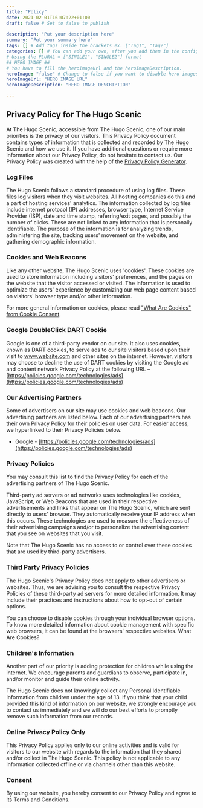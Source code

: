 ```yaml
---
title: "Policy"
date: 2021-02-01T16:07:22+01:00
draft: false # Set to false to publish
 
description: "Put your description here" 
summary: "Put your summary here" 
tags: [] # Add tags inside the brackets ex. ["Tag1", "Tag2"] 
categories: [] # You can add your own, after you add them in the config.toml. 
# Using the PLURAL = ["SINGLE1", "SINGLE2"] format
## HERO IMAGE ##
# You have to fill the heroImageUrl and the heroImageDescription.
heroImage: "false" # Change to false if you want to disable hero images
heroImageUrl: "HERO IMAGE URL"
heroImageDescription: "HERO IMAGE DESCRIPTION"

---
```

## Privacy Policy for The Hugo Scenic

At The Hugo Scenic, accessible from The Hugo Scenic, one of our main priorities is the privacy of our visitors. This Privacy Policy document contains types of information that is collected and recorded by The Hugo Scenic and how we use it.
If you have additional questions or require more information about our Privacy Policy, do not hesitate to contact us. Our Privacy Policy was created with the help of the [Privacy Policy Generator](https://www.generateprivacypolicy.com).

### Log Files

The Hugo Scenic follows a standard procedure of using log files. These files log visitors when they visit websites. All hosting companies do this and a part of hosting services' analytics. The information collected by log files include internet protocol (IP) addresses, browser type, Internet Service Provider (ISP), date and time stamp, referring/exit pages, and possibly the number of clicks. These are not linked to any information that is personally identifiable. The purpose of the information is for analyzing trends, administering the site, tracking users' movement on the website, and gathering demographic information.

### Cookies and Web Beacons

Like any other website, The Hugo Scenic uses 'cookies'. These cookies are used to store information including visitors' preferences, and the pages on the website that the visitor accessed or visited. The information is used to optimize the users' experience by customizing our web page content based on visitors' browser type and/or other information.

For more general information on cookies, please read ["What Are Cookies" from Cookie Consent](https://www.cookieconsent.com/what-are-cookies/).

### Google DoubleClick DART Cookie

Google is one of a third-party vendor on our site. It also uses cookies, known as DART cookies, to serve ads to our site visitors based upon their visit to www.website.com and other sites on the internet. However, visitors may choose to decline the use of DART cookies by visiting the Google ad and content network Privacy Policy at the following URL – [https://policies.google.com/technologies/ads](https://policies.google.com/technologies/ads)

### Our Advertising Partners

Some of advertisers on our site may use cookies and web beacons. Our advertising partners are listed below. Each of our advertising partners has their own Privacy Policy for their policies on user data. For easier access, we hyperlinked to their Privacy Policies below.



- Google - [https://policies.google.com/technologies/ads](https://policies.google.com/technologies/ads)

### Privacy Policies

You may consult this list to find the Privacy Policy for each of the advertising partners of The Hugo Scenic.

Third-party ad servers or ad networks uses technologies like cookies, JavaScript, or Web Beacons that are used in their respective advertisements and links that appear on The Hugo Scenic, which are sent directly to users' browser. They automatically receive your IP address when this occurs. These technologies are used to measure the effectiveness of their advertising campaigns and/or to personalize the advertising content that you see on websites that you visit.

Note that The Hugo Scenic has no access to or control over these cookies that are used by third-party advertisers.

### Third Party Privacy Policies

The Hugo Scenic's Privacy Policy does not apply to other advertisers or websites. Thus, we are advising you to consult the respective Privacy Policies of these third-party ad servers for more detailed information. It may include their practices and instructions about how to opt-out of certain options.

You can choose to disable cookies through your individual browser options. To know more detailed information about cookie management with specific web browsers, it can be found at the browsers' respective websites. What Are Cookies?

### Children's Information

Another part of our priority is adding protection for children while using the internet. We encourage parents and guardians to observe, participate in, and/or monitor and guide their online activity.

The Hugo Scenic does not knowingly collect any Personal Identifiable Information from children under the age of 13. If you think that your child provided this kind of information on our website, we strongly encourage you to contact us immediately and we will do our best efforts to promptly remove such information from our records.

### Online Privacy Policy Only

This Privacy Policy applies only to our online activities and is valid for visitors to our website with regards to the information that they shared and/or collect in The Hugo Scenic. This policy is not applicable to any information collected offline or via channels other than this website.

### Consent

By using our website, you hereby consent to our Privacy Policy and agree to its Terms and Conditions.